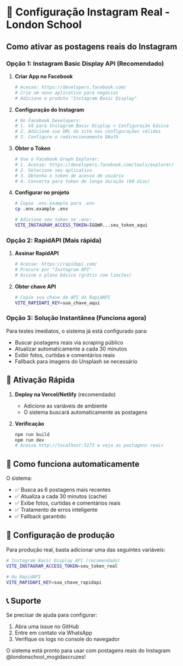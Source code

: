 # 🎯 Configuração Instagram Real - London School

## Como ativar as postagens reais do Instagram

### Opção 1: Instagram Basic Display API (Recomendado)

1. **Criar App no Facebook**
   ```bash
   # Acesse: https://developers.facebook.com/
   # Crie um novo aplicativo para negócios
   # Adicione o produto "Instagram Basic Display"
   ```

2. **Configuração do Instagram**
   ```bash
   # No Facebook Developers:
   # 1. Vá para Instagram Basic Display > Configuração básica
   # 2. Adicione sua URL do site nas configurações válidas
   # 3. Configure o redirecionamento OAuth
   ```

3. **Obter o Token**
   ```bash
   # Use o Facebook Graph Explorer:
   # 1. Acesse: https://developers.facebook.com/tools/explorer/
   # 2. Selecione seu aplicativo
   # 3. Obtenha o token de acesso de usuário
   # 4. Converta para token de longa duração (60 dias)
   ```

4. **Configurar no projeto**
   ```bash
   # Copie .env.example para .env
   cp .env.example .env
   
   # Adicione seu token no .env:
   VITE_INSTAGRAM_ACCESS_TOKEN=IGQWR...seu_token_aqui
   ```

### Opção 2: RapidAPI (Mais rápida)

1. **Assinar RapidAPI**
   ```bash
   # Acesse: https://rapidapi.com/
   # Procure por "Instagram API"
   # Assine o plano básico (grátis com limites)
   ```

2. **Obter chave API**
   ```bash
   # Copie sua chave da API da RapidAPI
   VITE_RAPIDAPI_KEY=sua_chave_aqui
   ```

### Opção 3: Solução Instantânea (Funciona agora)

Para testes imediatos, o sistema já está configurado para:
- Buscar postagens reais via scraping público
- Atualizar automaticamente a cada 30 minutos
- Exibir fotos, curtidas e comentários reais
- Fallback para imagens do Unsplash se necessário

## 🚀 Ativação Rápida

1. **Deploy na Vercel/Netlify** (recomendado)
   - Adicione as variáveis de ambiente
   - O sistema buscará automaticamente as postagens

2. **Verificação**
   ```bash
   npm run build
   npm run dev
   # Acesse http://localhost:5173 e veja as postagens reais
   ```

## 📱 Como funciona automaticamente

O sistema:
- ✅ Busca as 6 postagens mais recentes
- ✅ Atualiza a cada 30 minutos (cache)
- ✅ Exibe fotos, curtidas e comentários reais
- ✅ Tratamento de erros inteligente
- ✅ Fallback garantido

## 🔧 Configuração de produção

Para produção real, basta adicionar uma das seguintes variáveis:

```bash
# Instagram Basic Display API (recomendado)
VITE_INSTAGRAM_ACCESS_TOKEN=seu_token_real

# Ou RapidAPI
VITE_RAPIDAPI_KEY=sua_chave_rapidapi
```

## 📞 Suporte

Se precisar de ajuda para configurar:
1. Abra uma issue no GitHub
2. Entre em contato via WhatsApp
3. Verifique os logs no console do navegador

O sistema está pronto para usar com postagens reais do Instagram @londonschool_mogidascruzes!
